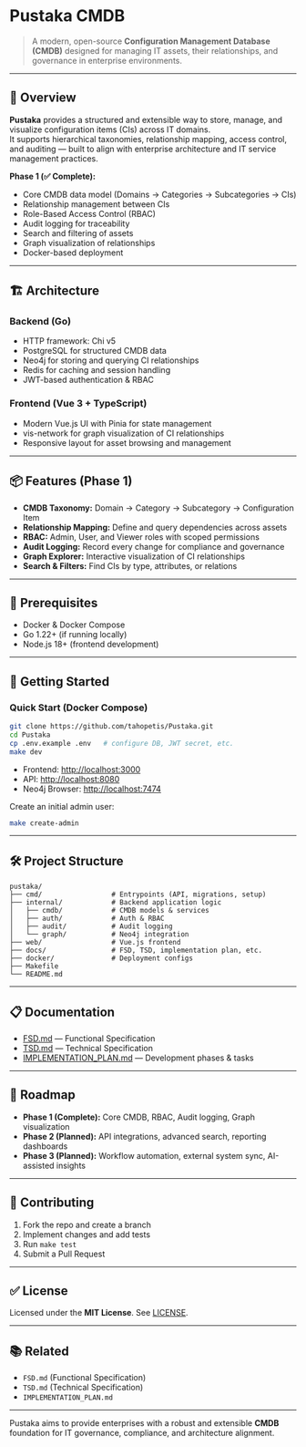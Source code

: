 # Pustaka CMDB

> A modern, open-source **Configuration Management Database (CMDB)** designed for managing IT assets, their relationships, and governance in enterprise environments.

---

## 🚀 Overview

**Pustaka** provides a structured and extensible way to store, manage, and visualize configuration items (CIs) across IT domains.  
It supports hierarchical taxonomies, relationship mapping, access control, and auditing — built to align with enterprise architecture and IT service management practices.

**Phase 1 (✅ Complete):**

- Core CMDB data model (Domains → Categories → Subcategories → CIs)  
- Relationship management between CIs  
- Role-Based Access Control (RBAC)  
- Audit logging for traceability  
- Search and filtering of assets  
- Graph visualization of relationships  
- Docker-based deployment  

---

## 🏗 Architecture

### Backend (Go)
- HTTP framework: Chi v5  
- PostgreSQL for structured CMDB data  
- Neo4j for storing and querying CI relationships  
- Redis for caching and session handling  
- JWT-based authentication & RBAC  

### Frontend (Vue 3 + TypeScript)
- Modern Vue.js UI with Pinia for state management  
- vis-network for graph visualization of CI relationships  
- Responsive layout for asset browsing and management  

---

## 📦 Features (Phase 1)

- **CMDB Taxonomy:** Domain → Category → Subcategory → Configuration Item  
- **Relationship Mapping:** Define and query dependencies across assets  
- **RBAC:** Admin, User, and Viewer roles with scoped permissions  
- **Audit Logging:** Record every change for compliance and governance  
- **Graph Explorer:** Interactive visualization of CI relationships  
- **Search & Filters:** Find CIs by type, attributes, or relations  

---

## 🔧 Prerequisites

- Docker & Docker Compose  
- Go 1.22+ (if running locally)  
- Node.js 18+ (frontend development)  

---

## 🎯 Getting Started

### Quick Start (Docker Compose)

```sh
git clone https://github.com/tahopetis/Pustaka.git
cd Pustaka
cp .env.example .env   # configure DB, JWT secret, etc.
make dev
````

* Frontend: [http://localhost:3000](http://localhost:3000)
* API: [http://localhost:8080](http://localhost:8080)
* Neo4j Browser: [http://localhost:7474](http://localhost:7474)

Create an initial admin user:

```sh
make create-admin
```

---

## 🛠 Project Structure

```
pustaka/
├── cmd/                 # Entrypoints (API, migrations, setup)
├── internal/            # Backend application logic
│   ├── cmdb/            # CMDB models & services
│   ├── auth/            # Auth & RBAC
│   ├── audit/           # Audit logging
│   └── graph/           # Neo4j integration
├── web/                 # Vue.js frontend
├── docs/                # FSD, TSD, implementation plan, etc.
├── docker/              # Deployment configs
├── Makefile
└── README.md
```

---

## 📋 Documentation

* [FSD.md](./docs/FSD.md) — Functional Specification
* [TSD.md](./docs/TSD.md) — Technical Specification
* [IMPLEMENTATION_PLAN.md](./docs/IMPLEMENTATION_PLAN.md) — Development phases & tasks

---

## 🧭 Roadmap

* **Phase 1 (Complete):** Core CMDB, RBAC, Audit logging, Graph visualization
* **Phase 2 (Planned):** API integrations, advanced search, reporting dashboards
* **Phase 3 (Planned):** Workflow automation, external system sync, AI-assisted insights

---

## 🙌 Contributing

1. Fork the repo and create a branch
2. Implement changes and add tests
3. Run `make test`
4. Submit a Pull Request

---

## ✅ License

Licensed under the **MIT License**. See [LICENSE](./LICENSE).

---

## 📚 Related

* `FSD.md` (Functional Specification)
* `TSD.md` (Technical Specification)
* `IMPLEMENTATION_PLAN.md`

---

Pustaka aims to provide enterprises with a robust and extensible **CMDB** foundation for IT governance, compliance, and architecture alignment.


